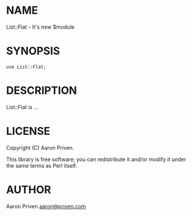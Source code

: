 # NAME

List::Flat - It's new $module

# SYNOPSIS

    use List::Flat;

# DESCRIPTION

List::Flat is ...

# LICENSE

Copyright (C) Aaron Priven.

This library is free software; you can redistribute it and/or modify
it under the same terms as Perl itself.

# AUTHOR

Aaron Priven <aaron@priven.com>
